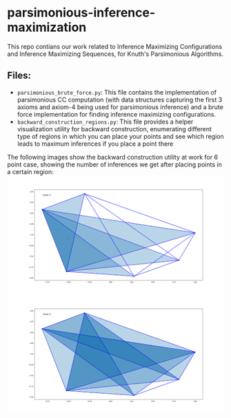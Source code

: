 # parsimonious-inference-maximization
This repo contians our work related to Inference Maximizing Configurations and Inference Maximizing Sequences, for Knuth's Parsimonious Algorithms.

## Files:
+ `parsimonious_brute_force.py`: This file contains the implementation of parsimonious CC computation (with data structures capturing the first 3 axioms and axiom-4 being used for parsimonious inference) and a brute force implementation for finding inference maximizing configurations.
+ `backward_construction_regions.py`: This file provides a helper visualization utility for backward construction, enumerating different type of regions in which you can place your points and see which region leads to maximum inferences if you place a point there


The following images show the backward construction utility at work for 6 point case, showing the number of inferences we get after placing points in a certain region:
![Backward Construction Utility](bkwd_6_1.png)
![Backward Construction Utility](bkwd_6_2.png)

